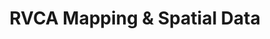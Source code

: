 ---
schema: default
title: RVCA Mapping & Spatial Data
organization: RVCA
notes: >-
  <strong>RVCA GIS website - <a
  href="https://gis.rvca.ca">gis.rvca.ca</a></strong><br><br>View RVCA's
  extensive mapping and data on desktop, tablet, or mobile using one of our
  HTML5 interactive maps; consume web mapping services in GIS (ie ArcGIS Desktop
  or ArcGIS Online) or your own interactive web maps from our REST endpoint or
  RVCA ArcGIS Online.
resources:
  - name: RVCA Mapping & Spatial Data website
    url: 'https://gis.rvca.ca'
    format: html
license: ''
category:
  - 'Interactive Mapping, Links and Resourses'
maintainer: 'Dave Crossman, RVCA GIS Coordinator'
maintainer_email: ''
lastUpdate: <strong>01-13-2018</strong>
---